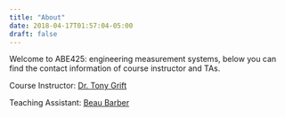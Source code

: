 ```yaml
---
title: "About"
date: 2018-04-17T01:57:04-05:00
draft: false
---
```


Welcome to ABE425: engineering measurement systems, below you can find the contact information of course instructor and TAs.

Course Instructor:
[Dr. Tony Grift]

[Dr. Tony Grift]: https://abe.illinois.edu/directory/grift

Teaching Assistant:
[Beau Barber]

[Beau Barber]: https://abe.illinois.edu/directory/bdbarbe2
